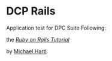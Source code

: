 # DCP Rails

Application test for DPC Suite
Following:

the [*Ruby on Rails Tutorial*](http://railstutorial.org/)

by [Michael Hartl](http://michaelhartl.com/).